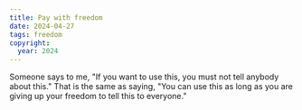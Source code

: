 ```yaml
---
title: Pay with freedom
date: 2024-04-27
tags: freedom
copyright:
  year: 2024
---
```


Someone says to me, "If you want to use this, you must not tell anybody about this." That is the same as saying, "You can use this as long as you are giving up your freedom to tell this to everyone."
